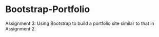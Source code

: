 # Bootstrap-Portfolio
Assignment 3: Using Bootstrap to build a portfolio site similar to that in Assignment 2. 
